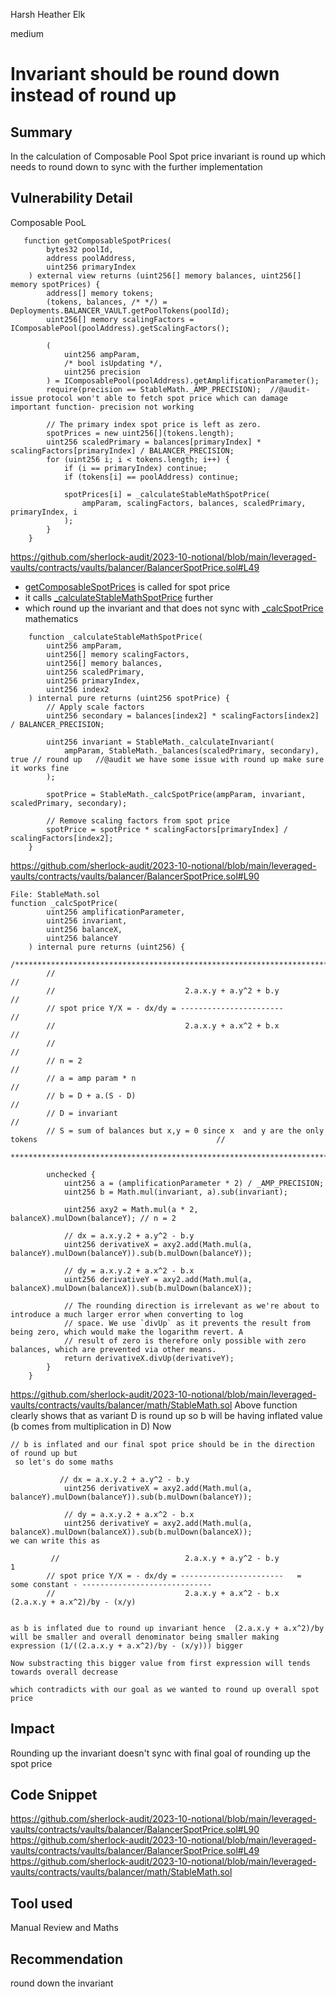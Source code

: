 Harsh Heather Elk

medium

# Invariant should be round down instead of round up

## Summary
In the calculation of Composable Pool Spot price invariant is round up which needs to round down to sync with the further implementation

## Vulnerability Detail
Composable PooL
```solidity
   function getComposableSpotPrices(
        bytes32 poolId,
        address poolAddress,
        uint256 primaryIndex
    ) external view returns (uint256[] memory balances, uint256[] memory spotPrices) {
        address[] memory tokens;
        (tokens, balances, /* */) = Deployments.BALANCER_VAULT.getPoolTokens(poolId);
        uint256[] memory scalingFactors = IComposablePool(poolAddress).getScalingFactors();

        (
            uint256 ampParam,
            /* bool isUpdating */,
            uint256 precision
        ) = IComposablePool(poolAddress).getAmplificationParameter();
        require(precision == StableMath._AMP_PRECISION);  //@audit-issue protocol won't able to fetch spot price which can damage important function- precision not working

        // The primary index spot price is left as zero.
        spotPrices = new uint256[](tokens.length);
        uint256 scaledPrimary = balances[primaryIndex] * scalingFactors[primaryIndex] / BALANCER_PRECISION;
        for (uint256 i; i < tokens.length; i++) {
            if (i == primaryIndex) continue;
            if (tokens[i] == poolAddress) continue;

            spotPrices[i] = _calculateStableMathSpotPrice(
                ampParam, scalingFactors, balances, scaledPrimary, primaryIndex, i
            );
        }
    }
```
https://github.com/sherlock-audit/2023-10-notional/blob/main/leveraged-vaults/contracts/vaults/balancer/BalancerSpotPrice.sol#L49

- [getComposableSpotPrices](https://github.com/sherlock-audit/2023-10-notional/blob/main/leveraged-vaults/contracts/vaults/balancer/BalancerSpotPrice.sol#L49C14-L49C37) is called for spot price
- it calls [_calculateStableMathSpotPrice](https://github.com/sherlock-audit/2023-10-notional/blob/main/leveraged-vaults/contracts/vaults/balancer/BalancerSpotPrice.sol#L78) further
- which round up the invariant and that does not sync with [_calcSpotPrice](https://github.com/sherlock-audit/2023-10-notional/blob/main/leveraged-vaults/contracts/vaults/balancer/BalancerSpotPrice.sol#L93C32-L93C46) mathematics
```solidity
    function _calculateStableMathSpotPrice(
        uint256 ampParam,
        uint256[] memory scalingFactors,
        uint256[] memory balances,
        uint256 scaledPrimary,
        uint256 primaryIndex,
        uint256 index2
    ) internal pure returns (uint256 spotPrice) {
        // Apply scale factors
        uint256 secondary = balances[index2] * scalingFactors[index2] / BALANCER_PRECISION;

        uint256 invariant = StableMath._calculateInvariant(
            ampParam, StableMath._balances(scaledPrimary, secondary), true // round up   //@audit we have some issue with round up make sure it works fine
        );

        spotPrice = StableMath._calcSpotPrice(ampParam, invariant, scaledPrimary, secondary);

        // Remove scaling factors from spot price
        spotPrice = spotPrice * scalingFactors[primaryIndex] / scalingFactors[index2];
    }
```
https://github.com/sherlock-audit/2023-10-notional/blob/main/leveraged-vaults/contracts/vaults/balancer/BalancerSpotPrice.sol#L90
```solidity
File: StableMath.sol
function _calcSpotPrice(
        uint256 amplificationParameter,
        uint256 invariant, 
        uint256 balanceX,
        uint256 balanceY
    ) internal pure returns (uint256) {
        /**************************************************************************************************************
        //                                                                                                           //
        //                             2.a.x.y + a.y^2 + b.y                                                         //
        // spot price Y/X = - dx/dy = -----------------------                                                        //
        //                             2.a.x.y + a.x^2 + b.x                                                         //
        //                                                                                                           //
        // n = 2                                                                                                     //
        // a = amp param * n                                                                                         //
        // b = D + a.(S - D)                                                                                         //
        // D = invariant                                                                                             //
        // S = sum of balances but x,y = 0 since x  and y are the only tokens                                        //
        **************************************************************************************************************/

        unchecked {
            uint256 a = (amplificationParameter * 2) / _AMP_PRECISION;
            uint256 b = Math.mul(invariant, a).sub(invariant);

            uint256 axy2 = Math.mul(a * 2, balanceX).mulDown(balanceY); // n = 2

            // dx = a.x.y.2 + a.y^2 - b.y
            uint256 derivativeX = axy2.add(Math.mul(a, balanceY).mulDown(balanceY)).sub(b.mulDown(balanceY));

            // dy = a.x.y.2 + a.x^2 - b.x
            uint256 derivativeY = axy2.add(Math.mul(a, balanceX).mulDown(balanceX)).sub(b.mulDown(balanceX));

            // The rounding direction is irrelevant as we're about to introduce a much larger error when converting to log
            // space. We use `divUp` as it prevents the result from being zero, which would make the logarithm revert. A
            // result of zero is therefore only possible with zero balances, which are prevented via other means.
            return derivativeX.divUp(derivativeY);
        }
    }
```
https://github.com/sherlock-audit/2023-10-notional/blob/main/leveraged-vaults/contracts/vaults/balancer/math/StableMath.sol
Above function clearly shows that as variant D is round up  so b will be having inflated value (b comes from multiplication in D)
Now
```solidity
// b is inflated and our final spot price should be in the direction of round up but
 so let's do some maths

           // dx = a.x.y.2 + a.y^2 - b.y
            uint256 derivativeX = axy2.add(Math.mul(a, balanceY).mulDown(balanceY)).sub(b.mulDown(balanceY));

            // dy = a.x.y.2 + a.x^2 - b.x
            uint256 derivativeY = axy2.add(Math.mul(a, balanceX).mulDown(balanceX)).sub(b.mulDown(balanceX));
we can write this as 

         //                            2.a.x.y + a.y^2 - b.y                                   1
        // spot price Y/X = - dx/dy = -----------------------   =   some constant - -----------------------------                              
        //                             2.a.x.y + a.x^2 - b.x                           (2.a.x.y + a.x^2)/by - (x/y)


as b is inflated due to round up invariant hence  (2.a.x.y + a.x^2)/by will be smaller and overall denominator being smaller making expression (1/((2.a.x.y + a.x^2)/by - (x/y))) bigger

Now substracting this bigger value from first expression will tends towards overall decrease

which contradicts with our goal as we wanted to round up overall spot price 
```
## Impact
Rounding up the invariant doesn't sync with final goal of rounding up the spot price
## Code Snippet
https://github.com/sherlock-audit/2023-10-notional/blob/main/leveraged-vaults/contracts/vaults/balancer/BalancerSpotPrice.sol#L90
https://github.com/sherlock-audit/2023-10-notional/blob/main/leveraged-vaults/contracts/vaults/balancer/BalancerSpotPrice.sol#L49
https://github.com/sherlock-audit/2023-10-notional/blob/main/leveraged-vaults/contracts/vaults/balancer/math/StableMath.sol
## Tool used

Manual Review and Maths

## Recommendation

round down the invariant